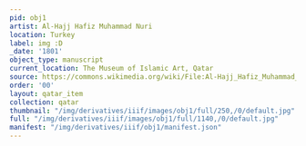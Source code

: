 ```yaml
---
pid: obj1
artist: Al-Hajj Hafiz Muhammad Nuri
location: Turkey
label: img :D
_date: '1801'
object_type: manuscript
current_location: The Museum of Islamic Art, Qatar
source: https://commons.wikimedia.org/wiki/File:Al-Hajj_Hafiz_Muhammad_Nuri,_Turkey,_1801_-_The_Dala%27il_al-Khayrat_of_al-Juzuli_-_Google_Art_Project.jpg
order: '00'
layout: qatar_item
collection: qatar
thumbnail: "/img/derivatives/iiif/images/obj1/full/250,/0/default.jpg"
full: "/img/derivatives/iiif/images/obj1/full/1140,/0/default.jpg"
manifest: "/img/derivatives/iiif/obj1/manifest.json"
---
```

